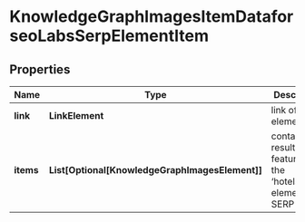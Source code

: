# KnowledgeGraphImagesItemDataforseoLabsSerpElementItem


## Properties

| Name | Type | Description | Notes |
|------------ | ------------- | ------------- | -------------|
**link** | **LinkElement** | link of the element |[optional]|
**items** | **List[Optional[KnowledgeGraphImagesElement]]** | contains results featured in the ‘hotels_pack’ element of SERP |[optional]|